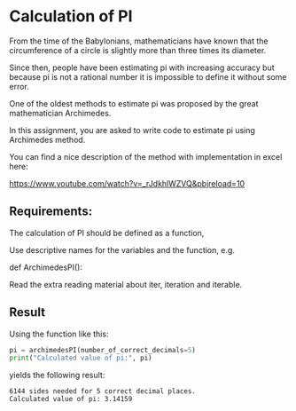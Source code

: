 # Calculation of PI
From the time of the Babylonians, mathematicians have known that the circumference of a circle is slightly more than three times its diameter.

Since then, people have been estimating pi with increasing accuracy but because pi is not a rational number it is impossible to define it without some error.

One of the oldest methods to estimate pi was proposed by the great mathematician Archimedes.

In this assignment, you are asked to write code to estimate pi using Archimedes method.

You can find a nice description of the method with implementation in excel here:

https://www.youtube.com/watch?v=_rJdkhlWZVQ&pbjreload=10

 

## Requirements:

The calculation of PI should be defined as a function,

Use descriptive names for the variables and the function, e.g.

def ArchimedesPI():

Read the extra reading material about iter, iteration and iterable.

## Result
Using the function like this:
```python
pi = archimedesPI(number_of_correct_decimals=5)  
print("Calculated value of pi:", pi)
```
yields the following result:
```console
6144 sides needed for 5 correct decimal places.
Calculated value of pi: 3.14159
```